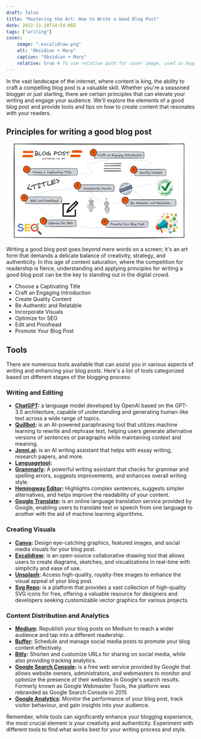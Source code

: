 ```yaml
---
draft: false
title: "Mastering the Art: How to Write a Good Blog Post"
date: 2022-11-28T14:54:08Z
tags: ["writing"]
cover:
    image: ".excalidraw.png"
    alt: "Obsidian + Marp"
    caption: "Obsidian + Marp"
    relative: true # To use relative path for cover image, used in hugo Page-bundles
---
```

In the vast landscape of the internet, where content is king, the ability to craft a compelling blog post is a valuable skill. Whether you're a seasoned blogger or just starting, there are certain principles that can elevate your writing and engage your audience. We'll explore the elements of a good blog post and provide tools and tips on how to create content that resonates with your readers.

## Principles for writing a good blog post

![text](./featured.excalidraw.png)

Writing a good blog post goes beyond mere words on a screen; it's an art form that demands a delicate balance of creativity, strategy, and authenticity. In this age of content saturation, where the competition for readership is fierce, understanding and applying principles for writing a good blog post can be the key to standing out in the digital crowd.

- Choose a Captivating Title
- Craft an Engaging Introduction
- Create Quality Content
- Be Authentic and Relatable
- Incorporate Visuals
- Optimize for SEO
- Edit and Proofread
- Promote Your Blog Post

## Tools

There are numerous tools available that can assist you in various aspects of writing and enhancing your blog posts. Here's a list of tools categorized based on different stages of the blogging process:

### Writing and Editing

- **[ChatGPT](https://chat.openai.com):** a language model developed by OpenAI based on the GPT-3.5 architecture, capable of understanding and generating human-like text across a wide range of topics.
- **[Quillbot](https://quillbot.com/):**  is an AI-powered paraphrasing tool that utilizes machine learning to rewrite and rephrase text, helping users generate alternative versions of sentences or paragraphs while maintaining context and meaning.
- **[Jenni.ai](https://app.jenni.ai/):** is an AI writing assistant that helps with essay writing, research papers, and more.
- **[Languagetool](https://languagetool.org/editor):**
- **[Grammarly](https://app.grammarly.com/):** A powerful writing assistant that checks for grammar and spelling errors, suggests improvements, and enhances overall writing style.
- **[Hemingway Editor](https://hemingwayapp.com/):** Highlights complex sentences, suggests simpler alternatives, and helps improve the readability of your content.
- **[Google Translate](https://translate.google.it):**  is an online language translation service provided by Google, enabling users to translate text or speech from one language to another with the aid of machine learning algorithms.

### Creating Visuals

- **[Canva](https://www.canva.com):** Design eye-catching graphics, featured images, and social media visuals for your blog post.
- **[Excalidraw](https://excalidraw.com):** is an open-source collaborative drawing tool that allows users to create diagrams, sketches, and visualizations in real-time with simplicity and ease of use.
- **[Unsplash](https://unsplash.com/):** Access high-quality, royalty-free images to enhance the visual appeal of your blog post.
- **[Svg Repo](https://www.svgrepo.com/):** is a platform that provides a vast collection of high-quality SVG icons for free, offering a valuable resource for designers and developers seeking customizable vector graphics for various projects.

### Content Distribution and Analytics

- **[Medium](https://medium.com/):** Republish your blog posts on Medium to reach a wider audience and tap into a different readership.
- **[Buffer](https://publish.buffer.com):** Schedule and manage social media posts to promote your blog content effectively.
- **[Bitly](https://bitly.com/):** Shorten and customize URLs for sharing on social media, while also providing tracking analytics.
- **[Google Search Console](https://search.google.com/search-console):**  is a free web service provided by Google that allows website owners, administrators, and webmasters to monitor and optimize the presence of their websites in Google's search results. Formerly known as Google Webmaster Tools, the platform was rebranded as Google Search Console in 2015
- **[Google Analytics](https://marketingplatform.google.com/home):** Monitor the performance of your blog post, track visitor behaviour, and gain insights into your audience.

Remember, while tools can significantly enhance your blogging experience, the most crucial element is your creativity and authenticity. Experiment with different tools to find what works best for your writing process and style.
